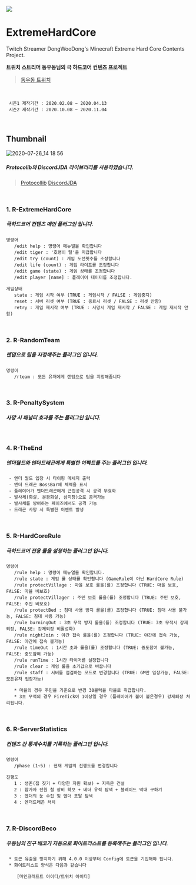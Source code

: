 
[![](https://jitpack.io/v/sukkot23/ExtremeHardCore.svg)](https://jitpack.io/#sukkot23/ExtremeHardCore)   



# ExtremeHardCore
Twitch Streamer DongWooDong's Minecraft Extreme Hard Core Contents Project.   
   
**트위치 스트리머 동우동님의 극 하드코어 컨텐츠 프로젝트**   
   > [동우동 트위치](https://www.twitch.tv/dongwoodong)
</br>

```
 시즌1 제작기간 : 2020.02.08 ~ 2020.04.13
 시즌2 제작기간 : 2020.10.08 ~ 2020.11.04
```
</br>

## Thumbnail
![2020-07-26_14 18 56](https://user-images.githubusercontent.com/56511728/98035163-688f2180-1e5b-11eb-9abc-0f18b1088219.png)
</br>

##### Protocolib와 DiscordJDA 라이브러리를 사용하였습니다.
> [Protocollib](https://github.com/dmulloy2/ProtocolLib/)
> [DiscordJDA](https://github.com/DV8FromTheWorld/JDA)
</br>

### 1. R-ExtremeHardCore
  ##### 극하드코어 컨텐츠 메인 플러그인 입니다.
```
명령어
   /edit help : 명령어 메뉴얼을 확인합니다
   /edit tiger : '호랭이 털'을 지급합니다
   /edit try (count) : 게임 도전횟수를 조정합니다
   /edit life (count) : 게임 라이프를 조정합니다
   /edit game (state) : 게임 상태를 조정합니다
   /edit player [name] : 플레이어 데이터를 조정합니다.
   
게임상태
   state : 게임 시작 여부 (TRUE : 게임시작 / FALSE : 게임중지)
   reset : 서버 리셋 여부 (TRUE : 종료시 리셋 / FALSE : 리셋 안함)
   retry : 게임 재시작 여부 (TRUE : 사망시 게임 재시작 / FALSE : 게임 재시작 안함)
```
</br>

### 2. R-RandomTeam
  ##### 랜덤으로 팀을 지정해주는 플러그인 입니다.
```
명령어
   /rteam : 모든 유저에게 랜덤으로 팀을 지정해줍니다
```
</br>

### 3. R-PenaltySystem
  ##### 사망 시 패널티 효과를 주는 플러그인 입니다.
</br>

### 4. R-TheEnd
  ##### 엔더월드와 엔더드래곤에게 특별한 이펙트를 주는 플러그인 입니다.
```
 - 엔더 월드 입장 시 타이핑 메세지 출력
 - 엔더 드래곤 BossBar에 체력을 표시
 - 플레이어가 엔더드래곤에게 근접공격 시 공격 무효화
 - 발사체(화살, 분광화살, 삼지창)으로 공격가능
 - 발사체를 방어하는 페이즈에서도 공격 가능
 - 드래곤 사망 시 특별한 이벤트 발생
```
</br>

### 5. R-HardCoreRule
  ##### 극하드코어 전용 룰을 설정하는 플러그인 입니다.
```
명령어
   /rule help : 명령어 메뉴얼을 확인합니다.
   /rule state : 게임 룰 상태를 확인합니다 (GameRule이 아닌 HardCore Rule)
   /rule protectVillage : 마을 보호 룰을(를) 조정합니다 (TRUE: 마을 보호, FALSE: 마을 비보호)
   /rule protectVillager : 주민 보호 룰을(를) 조정합니다 (TRUE: 주민 보호, FALSE: 주민 비보호)
   /rule protectBed : 침대 사용 방지 룰을(를) 조정합니다 (TRUE: 침대 사용 불가능, FALSE: 침대 사용 가능)
   /rule burningOut : 3초 무적 방지 룰을(를) 조정합니다 (TRUE: 3초 무적시 강제퇴장, FALSE: 강제퇴장 비활성화)
   /rule nightJoin : 야간 접속 룰을(를) 조정합니다 (TRUE: 야간에 접속 가능, FALSE: 야간에 접속 불가능)
   /rule timeOut : 1시간 초과 룰을(를) 조정합니다 (TRUE: 중도참여 불가능, FALSE: 중도참여 가능)
   /rule runTime : 1시간 타이머를 설정합니다
   /rule clear : 게임 룰을 초기값으로 바꿉니다
   /rule staff : 서버를 점검하는 모드로 변경합니다 (TRUE: GM만 입장가능, FALSE: 모든유저 입장가능)
   
   * 마을의 경우 주민을 기준으로 반경 30블럭을 마을로 취급합니다.
   * 3초 무적의 경우 FireTick이 1이상일 경우 (플레이어가 불이 붙은경우) 강제퇴장 처리됩니다.
```
</br>

### 6. R-ServerStatistics
  ##### 컨텐츠 간 통계수치를 기록하는 플러그인 입니다.
```
명령어
   /phase (1~5) : 현재 게임의 진행도를 변경합니다
   
진행도
   1 : 생존(집 짓기 + 다양한 자원 확보) + 지옥문 건설
   2 : 참가자 전원 철 장비 확보 + 네더 유적 탐색 + 블레이드 막대 구하기
   3 : 엔더의 눈 수집 및 엔더 포탈 탐색
   4 : 엔더드래곤 처치
```
</br>


### 7. R-DiscordBeco
  ##### 우동님의 친구 배코가 자동으로 화이트리스트를 등록해주는 플러그인 입니다.
```
 * 토큰 유출을 방지하기 위해 4.0.0 이상부터 Config에 토큰을 기입해야 됩니다.
 * 화이트리스트 양식은 다음과 같습니다
 
    [마인크래프트 아이디/트위치 아이디]
    
```
</br>
